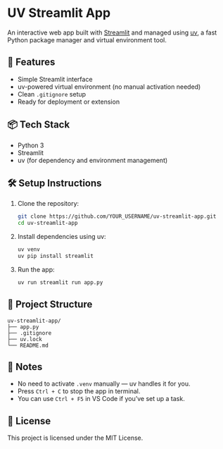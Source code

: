 # UV Streamlit App

An interactive web app built with [Streamlit](https://streamlit.io/) and managed using [uv](https://github.com/astral-sh/uv), a fast Python package manager and virtual environment tool.

## 🚀 Features

- Simple Streamlit interface
- uv-powered virtual environment (no manual activation needed)
- Clean `.gitignore` setup
- Ready for deployment or extension

## 📦 Tech Stack

- Python 3
- Streamlit
- uv (for dependency and environment management)

## 🛠️ Setup Instructions

1. Clone the repository:
   ```bash
   git clone https://github.com/YOUR_USERNAME/uv-streamlit-app.git
   cd uv-streamlit-app
   ```

2. Install dependencies using uv:
   ```bash
   uv venv
   uv pip install streamlit
   ```

3. Run the app:
   ```bash
   uv run streamlit run app.py
   ```

## 📁 Project Structure

```
uv-streamlit-app/
├── app.py
├── .gitignore
├── uv.lock
└── README.md
```

## 🧠 Notes

- No need to activate `.venv` manually — uv handles it for you.
- Press `Ctrl + C` to stop the app in terminal.
- You can use `Ctrl + F5` in VS Code if you’ve set up a task.

## 📄 License

This project is licensed under the MIT License.